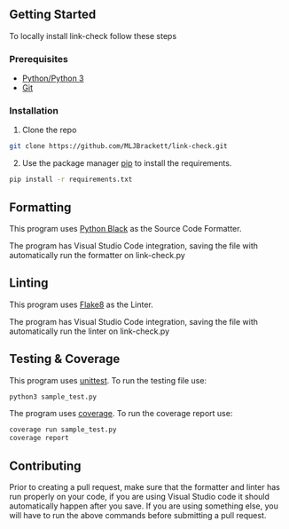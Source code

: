 ## Getting Started

To locally install link-check follow these steps

### Prerequisites
* [Python/Python 3](https://www.python.org/)
* [Git](https://git-scm.com/)

### Installation

1. Clone the repo
```bash
git clone https://github.com/MLJBrackett/link-check.git
```
2. Use the package manager [pip](https://pip.pypa.io/en/stable/) to install the requirements.
```bash
pip install -r requirements.txt
```

## Formatting

This program uses [Python Black](https://pypi.org/project/black/) as the Source Code Formatter.

The program has Visual Studio Code integration, saving the file with automatically run the formatter on link-check.py

## Linting

This program uses [Flake8](https://flake8.pycqa.org/en/latest/index.html) as the Linter.

The program has Visual Studio Code integration, saving the file with automatically run the linter on link-check.py

## Testing & Coverage

This program uses [unittest](https://docs.python.org/3/library/unittest.html).
To run the testing file use:
```bash
python3 sample_test.py
```
The program uses [coverage](https://coverage.readthedocs.io/en/coverage-5.3/).
To run the coverage report use:
```bash
coverage run sample_test.py
coverage report
```

## Contributing
Prior to creating a pull request, make sure that the formatter and linter has run properly on your code, if you are using Visual Studio code it should automatically happen after you save.
If you are using something else, you will have to run the above commands before submitting a pull request.
